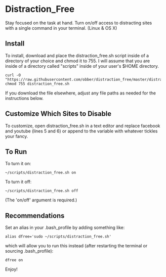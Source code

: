 # Distraction_Free
Stay focused on the task at hand. Turn on/off access to distracting sites with a single command in your terminal. (Linux &amp; OS X)

## Install
To install, download and place the distraction_free.sh script inside of a directory of your choice and chmod it to 755. I will assume that you are inside of a directory called "scripts" inside of your user's $HOME directory.
    
    curl -O "https://raw.githubusercontent.com/obber/distraction_free/master/distraction_free.sh"
    chmod 755 distraction_free.sh  

If you download the file elsewhere, adjust any file paths as needed for the instructions below.

## Customize Which Sites to Disable
To customize, open distraction_free.sh in a text editor and replace facebook and youtube (lines 5 and 6) or append to the variable with whatever tickles your fancy.

## To Run
To turn it on:

    ~/scripts/distraction_free.sh on  

To turn it off:

    ~/scripts/distraction_free.sh off

(The 'on/off' argument is required.)

## Recommendations
Set an alias in your .bash_profile by adding something like:

    alias dfree='sudo ~/scripts/distraction_free.sh'

which will allow you to run this instead (after restarting the terminal or sourcing .bash_profile):

    dfree on

Enjoy!